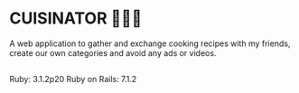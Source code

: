 # CUISINATOR 👩‍🍳🤖

A web application to gather and exchange cooking recipes with my friends, create our own categories and avoid any ads or videos.

##

Ruby: 3.1.2p20
Ruby on Rails: 7.1.2

<!--
This README would normally document whatever steps are necessary to get the
application up and running.

Things you may want to cover:

* Ruby version

* System dependencies

* Configuration

* Database creation

* Database initialization

* How to run the test suite

* Services (job queues, cache servers, search engines, etc.)

* Deployment instructions

* ...
-->
